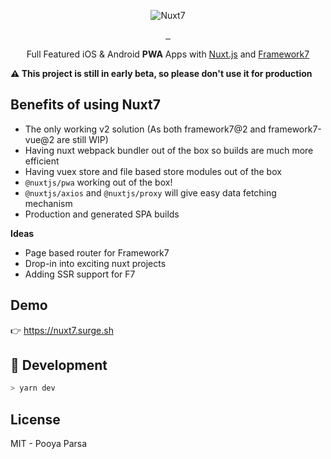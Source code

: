 <p align="center">
    <img src="https://github.com/pi0/nuxt7/raw/master/resources/nuxt7.png" alt="Nuxt7">
</p>

<p align="center">
<a href="https://david-dm.org/pi0/nuxt7">
    <img alt="" src="https://david-dm.org/pi0/nuxt7/status.svg?style=flat-square">
</a>
<a href="https://npmjs.com/package/nuxt7">
    <img alt="" src="https://img.shields.io/npm/v/nuxt7/latest.svg?style=flat-square">
</a>
<a href="https://npmjs.com/package/nuxt7">
    <img alt="" src="https://img.shields.io/npm/dt/nuxt7.svg?style=flat-square">
</a>
</p>

<p align="center">
Full Featured iOS & Android <strong>PWA</strong> Apps with <a href="https://nuxtjs.org">Nuxt.js</a> and <a href="https://framework7.io">Framework7</a>
</p>

**⚠️ This project is still in early beta, so please don't use it for production**

## Benefits of using Nuxt7

- The only working v2 solution (As both framework7@2 and framework7-vue@2 are still WIP)
- Having nuxt webpack bundler out of the box so builds are much more efficient
- Having vuex store and file based store modules out of the box
- `@nuxtjs/pwa` working out of the box!
- `@nuxtjs/axios` and `@nuxtjs/proxy` will give easy data fetching mechanism
- Production and generated SPA builds

**Ideas**

- Page based router for Framework7
- Drop-in into exciting nuxt projects
- Adding SSR support for F7

## Demo

👉 https://nuxt7.surge.sh

## 🍳 Development

```bash
> yarn dev
```

## License

MIT - Pooya Parsa